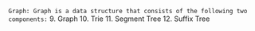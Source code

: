 ``Graph: Graph is a data structure that consists of the following two components:``
9. Graph 
10. Trie 
11. Segment Tree 
12. Suffix Tree